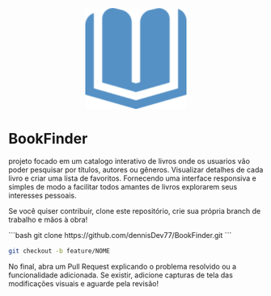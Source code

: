 <p align="center">
    <img src="/public/book-open.png" width="200px">
</p>

# BookFinder
<p>
projeto focado em um catalogo interativo de livros onde os usuarios vão poder pesquisar por títulos, autores ou gêneros. Visualizar detalhes de cada livro e criar uma lista de favoritos.
Fornecendo uma interface responsiva e simples de modo a facilitar todos amantes de livros explorarem  seus interesses pessoais.
</p>

<p>Se você quiser contribuir, clone este repositório, crie sua própria branch de trabalho e mãos à obra!</p>
```bash
git clone https://github.com/dennisDev77/BookFinder.git
```

```bash
git checkout -b feature/NOME
```
No final, abra um Pull Request explicando o problema resolvido ou a funcionalidade adicionada. Se existir, adicione capturas de tela das modificações visuais e aguarde pela revisão!
